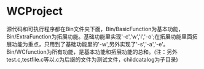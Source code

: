 # WCProject
源代码和可执行程序都在Bin文件夹下面，Bin/BasicFunction为基本功能，Bin/ExtraFunction为拓展功能。基础功能里实现'-c','w','l','-o';在拓展功能里面拓展功能为重点，只用到了基础功能里的'-w',另外实现了'-s','-a','-e'。Bin/WCfunction为所有功能，是基本功能和拓展功能的总和。(注：另外test.c,testfile.c等以.c为后缀的文件为测试文件，childcatalog为子目录)
